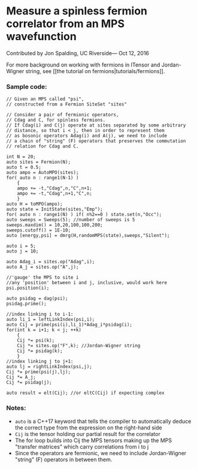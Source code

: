 # Measure a spinless fermion correlator from an MPS wavefunction #

<span class='article_sig'>Contributed by Jon Spalding, UC Riverside&mdash; Oct 12, 2016</span>

For more background on working with fermions in ITensor and Jordan-Wigner string,
see [[the tutorial on fermions|tutorials/fermions]].

### Sample code:

    // Given an MPS called "psi",
    // constructed from a Fermion SiteSet "sites"

    // Consider a pair of fermionic operators,
    // Cdag and C, for spinless fermions.
    // If Cdag(i) and C(j) operate at sites separated by some arbitrary
    // distance, so that i < j, then in order to represent them
    // as bosonic operators Adag(i) and A(j), we need to include
    // a chain of "string" (F) operators that preserves the commutation
    // relation for Cdag and C.

    int N = 20;
    auto sites = Fermion(N);
    auto t = 0.5;
    auto ampo = AutoMPO(sites);
    for( auto n : range1(N-1) )
        {
        ampo += -t,"Cdag",n,"C",n+1;
        ampo += -t,"Cdag",n+1,"C",n;
        }
    auto H = toMPO(ampo);
    auto state = InitState(sites,"Emp");
    for( auto n : range1(N) ) if( n%2==0 ) state.set(n,"Occ");
    auto sweeps = Sweeps(5); //number of sweeps is 5
    sweeps.maxdim() = 10,20,100,100,200;
    sweeps.cutoff() = 1E-10;
    auto [energy,psi] = dmrg(H,randomMPS(state),sweeps,"Silent");

    auto i = 5;
    auto j = 10;

    auto Adag_i = sites.op("Adag",i);
    auto A_j = sites.op("A",j);

    //'gauge' the MPS to site i
    //any 'position' between i and j, inclusive, would work here
    psi.position(i);

    auto psidag = dag(psi);
    psidag.prime();

    //index linking i to i-1:
    auto li_1 = leftLinkIndex(psi,i);
    auto Cij = prime(psi(i),li_1)*Adag_i*psidag(i);
    for(int k = i+1; k < j; ++k)
        {
        Cij *= psi(k);
        Cij *= sites.op("F",k); //Jordan-Wigner string
        Cij *= psidag(k);
        }
    //index linking j to j+1:
    auto lj = rightLinkIndex(psi,j);
    Cij *= prime(psi(j),lj);
    Cij *= A_j;
    Cij *= psidag(j);

    auto result = elt(Cij); //or eltC(Cij) if expecting complex


### Notes:
* `auto` is a C++17 keyword that tells the compiler to automatically deduce the correct type from the expression on the right-hand side
* `Cij` is the tensor holding our partial result for the correlator
* The for loop builds into Cij the MPS tensors making up the MPS "transfer matrices" which carry correlations from i to j
* Since the operators are fermionic, we need to include Jordan-Wigner "string" (F) operators in between them.


